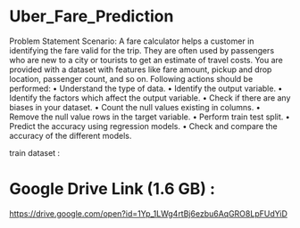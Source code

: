 # Uber_Fare_Prediction

Problem Statement Scenario: 
A fare calculator helps a customer in identifying the fare valid for the trip. They are often used by passengers who are new to a city or tourists to get an estimate of travel costs.
You are provided with a dataset with features like fare amount, pickup and drop location, passenger count, and so on.
Following actions should be performed:
    • Understand the type of data.
    • Identify the output variable.
    • Identify the factors which affect the output variable.
    • Check if there are any biases in your dataset.
    • Count the null values existing in columns.
    • Remove the null value rows in the target variable.
    • Perform train test split.
    • Predict the accuracy using regression models.
    • Check and compare the accuracy of the different models.



train dataset :
# Google Drive Link (1.6 GB) :
https://drive.google.com/open?id=1Yp_1LWg4rtBj6ezbu6AqGRO8LpFUdYiD

